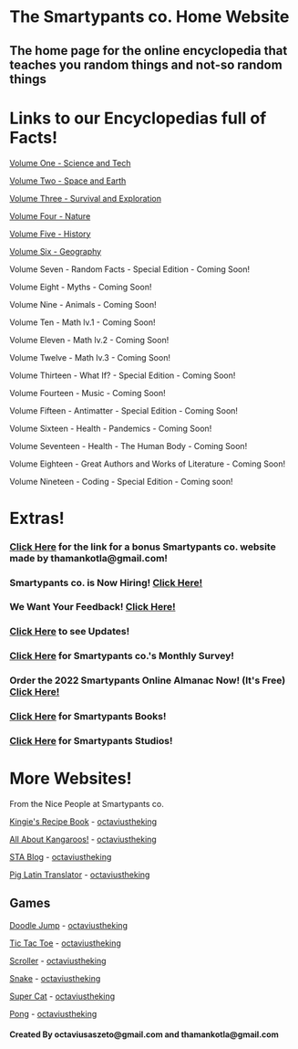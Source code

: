 # The Smartypants co. Home Website
## The home page for the online encyclopedia that teaches you random things and not-so random things

<html>
    <head>
        <meta charset="utf-8">
        <title>The Smartypants co. Home Website</title>
    </head>
    <body>
        <h1>Links to our Encyclopedias full of Facts!</h1>
        <a href="https://octaviustheking.github.io/The-Smartypants-Encyclopedia-Volume-One-Science-and-Tech/">Volume One - Science and Tech</a>
        <p>  </p>
        <p><a href="https://octaviustheking.github.io/The-Smartypants-Encyclopedia-Volume-Two-Space-and-Earth/">Volume Two - Space and Earth</a></p>
        <p> </p>
        <a href="https://octaviustheking.github.io/The-Smartypants-Encyclopedia-Volume-Three-Survival-and-Exploration/">Volume Three - Survival and Exploration</a>
        <p> </p>
        <a href="https://octaviustheking.github.io/The-Smartypants-Encyclopedia-Volume-Four-Nature/">Volume Four - Nature</a>
        <p> </p>
         <a href="https://octaviustheking.github.io/The-Smartypants-Encyclopedia-Volume-Five-History/">Volume Five - History</a>
        <p> </p>
        <a href = "https://octaviustheking.github.io/The-Smartypants-co.-Encyclopedia-Volume-Six/">Volume Six - Geography</a>
        <p> </p>
        <p>Volume Seven - Random Facts - Special Edition - Coming Soon!</p>
        <p>Volume Eight - Myths - Coming Soon!</p>
        <p>Volume Nine - Animals - Coming Soon!</p>
        <p>Volume Ten - Math lv.1 - Coming Soon!</p>
        <p>Volume Eleven - Math lv.2 - Coming Soon!</p>
        <p>Volume Twelve - Math lv.3 - Coming Soon!</p>
        <p>Volume Thirteen - What If? - Special Edition - Coming Soon!</p>
        <p>Volume Fourteen - Music - Coming Soon!</p>
        <p>Volume Fifteen - Antimatter - Special Edition - Coming Soon!</p>
        <p>Volume Sixteen - Health - Pandemics - Coming Soon!</p>
        <p>Volume Seventeen - Health - The Human Body - Coming Soon!</p>
        <p>Volume Eighteen - Great Authors and Works of Literature - Coming Soon!</p>
        <p>Volume Nineteen - Coding - Special Edition - Coming soon!<p>
        <p></p>
        <h1>Extras!</h1>
        <h3><a href="https://1393687.wixsite.com/website">Click Here</a> for the link for a bonus Smartypants co. website made by thamankotla@gmail.com!</h3>
        <h3>Smartypants co. is Now Hiring! <a href="https://hangouts.google.com/group/SgQ4YHko4Crg3vFf6">Click Here!</a></h3>
        <h3>We Want Your Feedback! <a href="https://forms.gle/PsLvvWCXwtDMiDgk8">Click Here!</a></h3>
        <h3><a href="https://octaviustheking.github.io/Smartypants-co.-Updates/">Click Here</a> to see Updates!</h3>
        <h3><a href="https://forms.gle/YThXYaybhn7UGQH16">Click Here</a> for Smartypants co.'s Monthly Survey!</h3>
        <h3>Order the 2022 Smartypants Online Almanac Now! (It's Free) <a href="https://forms.gle/RXGe9TfhuySeqHbT6">Click Here!</a></h3>
        <h3><a href="https://octaviustheking.github.io/Smartypants-Books/">Click Here</a> for Smartypants Books!</h3>
        <h3><a href="https://octaviustheking.github.io/Smartypants-Studios/">Click Here</a> for Smartypants Studios!</h3>
        <h1>More Websites!</h1>
        <p>From the Nice People at Smartypants co.</p>
        <p><a href="https://octaviustheking.github.io/Kingie-s_Recipe_Book/">Kingie's Recipe Book</a> - <a href="https://github.com/octaviustheking">octaviustheking</a></p>
        <p><a href="https://octaviustheking.github.io/All_About_Kangaroos/">All About Kangaroos!</a> - <a href="https://github.com/octaviustheking">octaviustheking</a></p>
        <p><a href="https://octaviustheking.github.io/STA-Blog/#2nd-theme">STA Blog</a> - <a href="https://github.com/octaviustheking">octaviustheking</a></p>
        <p><a href="https://octaviustheking.github.io/Pig-Latin-Translator/">Pig Latin Translator</a> - <a href="https://github.com/octaviustheking">octaviustheking</a></p>
        <h2>Games</h2>
        <p><a href="https://octaviustheking.github.io/Doodle-Jump/">Doodle Jump</a> - <a href="https://github.com/octaviustheking">octaviustheking</a></p>
        <p><a href="https://octaviustheking.github.io/Tic-Tac-Toe/">Tic Tac Toe</a> - <a href="https://github.com/octaviustheking">octaviustheking</a></p>
        <p><a href="https://octaviustheking.github.io/Scroller/">Scroller</a> - <a href="https://github.com/octaviustheking">octaviustheking</a></p>
        <p><a href="https://octaviustheking.github.io/Snake/">Snake</a> - <a href="https://github.com/octaviustheking">octaviustheking</a></p>
        <p><a href="https://octaviustheking.github.io/Super-Cat/">Super Cat</a> - <a href="https://github.com/octaviustheking">octaviustheking</a></p>
        <p><a href="https://octaviustheking.github.io/Pong/">Pong</a> - <a href="https://github.com/octaviustheking">octaviustheking</a></p>
        <h4>Created By octaviusaszeto@gmail.com and thamankotla@gmail.com</h4>
    </body>
</html>


